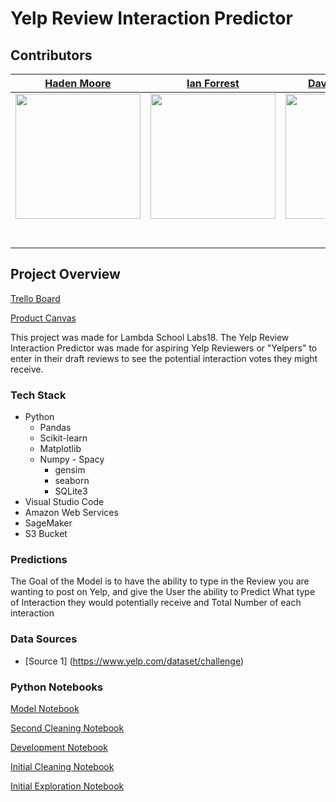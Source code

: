 # Yelp Review Interaction Predictor


## Contributors
|                                       [Haden Moore](https://github.com/HadenMoore)                                        |                                       [Ian Forrest](https://github.com/ianforrest11)                                        |                                       [David Calimayor](https://github.com/davidcalimayor)                                        |                                  [Jayden Kim](https://github.com/jaydenzk)                                        |                                                                            |
| :-----------------------------------------------------------------------------------------------------------: | :-----------------------------------------------------------------------------------------------------------: | :-----------------------------------------------------------------------------------------------------------: | :-----------------------------------------------------------------------------------------------------------: | :-----------------------------------------------------------------------------------------------------------: |
|                      <img alt="" width="200" height="200" class="avatar width-full height-full avatar-before-user-status" src="https://avatars0.githubusercontent.com/u/51098301?s=460&amp;v=4">                       |                      [<img src="https://www.dalesjewelers.com/wp-content/uploads/2018/10/placeholder-silhouette-female.png" width = "200" />](https://github.com/)                       |                      [<img src="https://www.dalesjewelers.com/wp-content/uploads/2018/10/placeholder-silhouette-male.png" width = "200" />](https://github.com/)                       |                      [<img src="https://www.dalesjewelers.com/wp-content/uploads/2018/10/placeholder-silhouette-female.png" width = "200" />](https://github.com/)                       |                      [<img src="https://www.dalesjewelers.com/wp-content/uploads/2018/10/placeholder-silhouette-male.png" width = "200" />](https://github.com/)                       |
|                 [<img src="https://github.com/favicon.ico" width="15"> ](https://github.com/HadenMoore)                 |            [<img src="https://github.com/favicon.ico" width="15"> ](https://github.com/honda0306)             |           [<img src="https://github.com/favicon.ico" width="15"> ](https://github.com/HadenMoore)            |          [<img src="https://github.com/favicon.ico" width="15"> ](https://github.com/NandoTheessen)           |            [<img src="https://github.com/favicon.ico" width="15"> ](https://github.com/wvandolah)             |
| [ <img src="https://static.licdn.com/sc/h/al2o9zrvru7aqj8e1x2rzsrca" width="15"> ](https://www.linkedin.com/in/hadenmoore/) | [ <img src="https://static.licdn.com/sc/h/al2o9zrvru7aqj8e1x2rzsrca" width="15"> ](https://www.linkedin.com/in/hadenmoore/) | [ <img src="https://static.licdn.com/sc/h/al2o9zrvru7aqj8e1x2rzsrca" width="15"> ](https://www.linkedin.com/) | [ <img src="https://static.licdn.com/sc/h/al2o9zrvru7aqj8e1x2rzsrca" width="15"> ](https://www.linkedin.com/) | [ <img src="https://static.licdn.com/sc/h/al2o9zrvru7aqj8e1x2rzsrca" width="15"> ](https://www.linkedin.com/) |

## Project Overview


[Trello Board](https://trello.com/b/4d9tVEEm)

[Product Canvas](https://www.notion.so/b77870dacfbb4b44a89f70c4c4c0f2c3?v=a766c357457b459ea823ea52fe804743)

This project was made for Lambda School Labs18. 
The Yelp Review Interaction Predictor was made for aspiring Yelp Reviewers or "Yelpers" to enter in their draft reviews to see the potential interaction votes they might receive. 

### Tech Stack
- Python 
  - Pandas
   - Scikit-learn
    - Matplotlib
     - Numpy
      - Spacy
       - gensim
        - seaborn
         - SQLite3  
- Visual Studio Code
- Amazon Web Services 
 - SageMaker
  - S3 Bucket
 
### Predictions

The Goal of the Model is to have the ability to type in the Review you are wanting to post on Yelp, and give the User the ability to Predict What type of Interaction they would potentially receive and Total Number of each interaction

### Data Sources
-   [Source 1] (https://www.yelp.com/dataset/challenge)

### Python Notebooks

[Model Notebook](https://github.com/Lambda-School-Labs/yelp-dataset-challenge-1-ds/blob/master/Notebooks/Model_NB.ipynb)

[Second Cleaning Notebook](https://github.com/Lambda-School-Labs/yelp-dataset-challenge-1-ds/blob/master/Notebooks/Cleaning_New.ipynb)

[Development Notebook](https://github.com/Lambda-School-Labs/yelp-dataset-challenge-1-ds/blob/master/Notebooks/Development_NB.ipynb)

[Initial Cleaning Notebook](https://github.com/Lambda-School-Labs/yelp-dataset-challenge-1-ds/blob/master/Notebooks/data_cleanup.ipynb)

[Initial Exploration Notebook](https://github.com/Lambda-School-Labs/yelp-dataset-challenge-1-ds/blob/master/Notebooks/Initial_Data_Exploration.ipynb)
